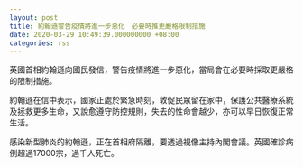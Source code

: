 ```yaml
---
layout: post
title: 約翰遜警告疫情將進一步惡化　必要時推更嚴格限制措施
date: 2020-03-29 10:49:39.000000000 +08:00
categories: rss
---
```


英國首相約翰遜向國民發信，警告疫情將進一步惡化，當局會在必要時採取更嚴格的限制措施。

約翰遜在信中表示，國家正處於緊急時刻，敦促民眾留在家中，保護公共醫療系統及拯救更多生命，又說愈遵守防控規則，失去的性命會越少，亦可以早日恢復正常生活。

感染新型肺炎的約翰遜，正在首相府隔離，要透過視像主持內閣會議。英國確診病例超過17000宗，過千人死亡。
